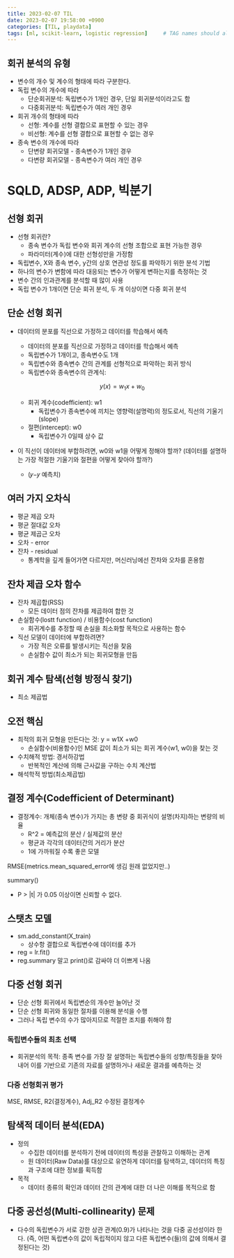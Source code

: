 ```yaml
---
title: 2023-02-07 TIL
date: 2023-02-07 19:58:00 +0900
categories: [TIL, playdata]
tags: [ml, scikit-learn, logistic regression]     # TAG names should always be lowercase
---
```

## 회귀 분석의 유형

- 변수의 개수 및 계수의 형태에 따라 구분한다.
- 독립 변수의 개수에 따라
    - 단순회귀분석: 독립변수가 1개인 경우, 단일 회귀분석이라고도 함
    - 다중회귀분석: 독립변수가 여러 개인 경우
- 회귀 개수의 형태에 따라
    - 선형: 계수를 선형 결합으로 표현할 수 있는 경우
    - 비선형: 계수를 선형 결합으로 표현할 수 없는 경우
- 종속 변수의 개수에 따라
    - 단변량 회귀모델 - 종속변수가 1개인 경우
    - 다변량 회귀모델 - 종속변수가 여러 개인 경우
    

# SQLD, ADSP, ADP, 빅분기

## 선형 회귀

- 선형 회귀란?
    - 종속 변수가 독립 변수와 회귀 계수의 선형 조합으로 표현 가능한 경우
    - 파라미터(계수)에 대한 선형성만을 가정함
- 독립변수, X와 종속 변수, y간의 상호 연관성 정도를 파악하기 위한 분석 기법
- 하나의 변수가 변함에 따라 대응되는 변수가 어떻게 변하는지를 측정하는 것
- 변수 간의 인과관계를 분석할 때 많이 사용
- 독립 변수가 1개이면 단순 회귀 분석, 두 개 이상이면 다중 회귀 분석

## 단순 선형 회귀

- 데이터의 분포를 직선으로 가정하고 데이터를 학습해서 예측
    - 데이터의 분포를 직선으로 가정하고 데이터를 학습해서 예측
    - 독립변수가 1개이고, 종속변수도 1개
    - 독립변수와 종속변수 간의 관계를 선형적으로 파악하는 회귀 방식
    - 독립변수와 종속변수의 관계식:
    
    $$
    y(x) = w_1x + w_0
    $$
    
    - 회귀 계수(codefficient): w1
        - 독립변수가 종속변수에 끼치는 영향력(설명력)의 정도로서, 직선의 기울기(slope)
    - 절편(intercept): w0
        - 독립변수가 0일때 상수 값
- 이 직선이 데이터에 부합하려면, w0와 w1을 어떻게 정해야 할까? (데이터를 설명하는 가장 적절한 기울기와 절편을 어떻게 찾아야 할까?)
    - (𝑦−𝑦 예측치)

## 여러 가지 오차식

- 평균 제곱 오차
- 평균 절대값 오차
- 평균 제곱근 오차
- 오차 - error
- 잔차 - residual
    - 통계학을 깊게 들어가면 다르지만, 머신러닝에선 잔차와 오차를 혼용함

## 잔차 제곱 오차 함수

- 잔차 제곱합(RSS)
    - 모든 데이터 점의 잔차를 제곱하여 합한 것
- 손실함수(lostt function) / 비용함수(cost function)
    - 회귀계수를 추정할 때 손실을 최소화할 목적으로 사용하는 함수
- 직선 모델이 데이터에 부합하려면?
    - 가장 적은 오류를 발생시키는 직선을 찾음
    - 손실함수 값이 최소가 되는 회귀모형을 만듬

## 회귀 계수 탐색(선형 방정식 찾기)

- 최소 제곱법

## 오전 핵심

- 최적의 회귀 모형을 만든다는 것: y = w1X +w0
    - 손실함수(비용함수)인 MSE 값이 최소가 되는 회귀 계수(w1, w0)을 찾는 것
- 수치해적 방법: 경서하강법
    - 반복적인 계산에 의해 근사값을 구하는 수치 계산법
- 해석학적 방법(최소제곱법)

## 결정 계수(Codefficient of Determinant)

- 결정계수: 개체(종속 변수)가 가지는 총 변량 중 회귀식이 설명(차지)하는 변량의 비율
    - R^2 = 예측값의 분산 / 실제값의 분산
    - 평균과 각각의 데이터간의 거리가 분산
    - 1에 가까워질 수록 좋은 모델
    

RMSE(metrics.mean_squared_error에 생김 원래 없었지만..)

summary()

- P > |t| 가 0.05 이상이면 신뢰할 수 없다.

## 스탯츠 모델

- sm.add_constant(X_train)
    - 상수항 결합으로 독립변수에 데이터를 추가
- reg = lr.fit()
- reg.summary 말고 print()로 감싸야 더 이쁘게 나옴

## 다중 선형 회귀

- 단순 선형 회귀에서 독립변순의 개수만 늘어난 것
- 단순 선형 회귀와 동일한 절차를 이용해 분석을 수행
- 그러나 독립 변수의 수가 많아지므로 적절한 조치를 취해야 함

### 독립변수들의 최초 선택

- 회귀분석의 목적: 종족 변수를 가장 잘 설명하는 독립변수들의 성향/특징들을 찾아내어 이를 기반으로 기존의 자료를 설명하거나 새로운 결과를 예측하는 것

### 다중 선형회귀 평가

MSE, RMSE, R2(결정계수), Adj_R2 수정된 결정계수

## 탐색적 데이터 분석(EDA)

- 정의
    - 수집한 데이터를 분석하기 전에 데이터의 특성을 관찰하고 이해하는 관계
    - 원 데이터(Raw Data)를 대상으로 유연하게 데이터를 탐색하고, 데이터의 특징과 구조에 대한 정보를 획득함
- 목적
    - 데이터 종류의 확인과 데이터 간의 관계에 대한 더 나은 이해를 목적으로 함

## 다중 공선성(Multi-collinearity) 문제

- 다수의 독립변수가 서로 강한 상관 관계(0.9)가 나타나는 것을 다중 공선성이라 한다.
(즉, 어떤 독립변수의 값이 독립적이지 않고 다른 독립변수(들)의 값에 의해서 결정된다는 것)